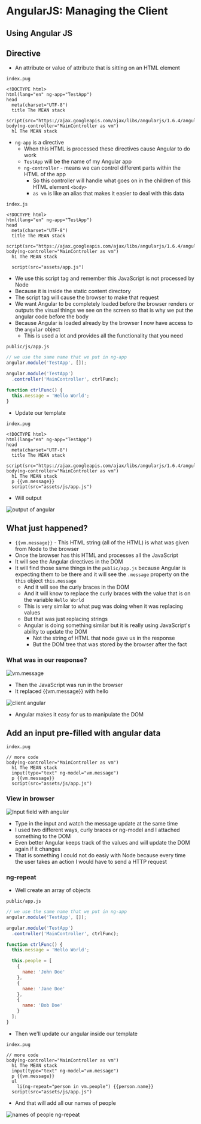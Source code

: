# AngularJS: Managing the Client
## Using Angular JS

## Directive
* An attribute or value of attribute that is sitting on an HTML element

`index.pug`

```
<!DOCTYPE html>
html(lang="en" ng-app="TestApp")
head
  meta(charset="UTF-8")
  title The MEAN stack
  script(src="https://ajax.googleapis.com/ajax/libs/angularjs/1.6.4/angular.js")
body(ng-controller="MainController as vm")
  h1 The MEAN stack
```

* `ng-app` is a directive
    - When this HTML is processed these directives cause Angular to do work
    - `TestApp` will be the name of my Angular app
    - `ng-controller` - means we can control different parts within the HTML of the app
        + So this controller will handle what goes on in the children of this HTML element `<body>`
        + `as vm` is like an alias that makes it easier to deal with this data

`index.js`

```
<!DOCTYPE html>
html(lang="en" ng-app="TestApp")
head
  meta(charset="UTF-8")
  title The MEAN stack
  script(src="https://ajax.googleapis.com/ajax/libs/angularjs/1.6.4/angular.js")
body(ng-controller="MainController as vm")
  h1 The MEAN stack

  script(src="assets/app.js")
```

* We use this script tag and remember this JavaScript is not processed by Node
* Because it is inside the static content directory
* The script tag will cause the browser to make that request
* We want Angular to be completely loaded before the browser renders or outputs the visual things we see on the screen so that is why we put the angular code before the body
* Because Angular is loaded already by the browser I now have access to the `angular` object
    - This is used a lot and provides all the functionality that you need

`public/js/app.js`

```js
// we use the same name that we put in ng-app
angular.module('TestApp', []);

angular.module('TestApp')
  .controller('MainController', ctrlFunc);

function ctrlFunc() {
  this.message = 'Hello World';
}
```

* Update our template

`index.pug`

```
<!DOCTYPE html>
html(lang="en" ng-app="TestApp")
head
  meta(charset="UTF-8")
  title The MEAN stack
  script(src="https://ajax.googleapis.com/ajax/libs/angularjs/1.6.4/angular.js")
body(ng-controller="MainController as vm")
  h1 The MEAN stack
  p {{vm.message}}
  script(src="assets/js/app.js")
```

* Will output

![output of angular](https://i.imgur.com/K6otxjk.png)

## What just happened?
* `{{vm.message}}` - This HTML string (all of the HTML) is what was given from Node to the browser
* Once the browser has this HTML and processes all the JavaScript
* It will see the Angular directives in the DOM
* It will find those same things in the `public/app.js` because Angular is expecting them to be there and it will see the `.message` property on the `this` object `this.message`
    - And it will see the curly braces in the DOM
    - And it will know to replace the curly braces with the value that is on the variable `Hello World`
    - This is very similar to what pug was doing when it was replacing values
    - But that was just replacing strings
    - Angular is doing something similar but it is really using JavaScript's ability to update the DOM
        + Not the string of HTML that node gave us in the response
        + But the DOM tree that was stored by the browser after the fact

### What was in our response?
![vm.message](https://i.imgur.com/s2K3gCc.png)

* Then the JavaScript was run in the browser
* It replaced {{vm.message}} with hello

![client angular](https://i.imgur.com/bk5t0mr.png)

* Angular makes it easy for us to manipulate the DOM

## Add an input pre-filled with angular data
`index.pug`

```
// more code
body(ng-controller="MainController as vm")
  h1 The MEAN stack
  input(type="text" ng-model="vm.message")
  p {{vm.message}}
  script(src="assets/js/app.js")
```

### View in browser
![Input field with angular](https://i.imgur.com/rnxWGg5.png)

* Type in the input and watch the message update at the same time
* I used two different ways, curly braces or ng-model and I attached something to the DOM
* Even better Angular keeps track of the values and will update the DOM again if it changes
* That is something I could not do easiy with Node because every time the user takes an action I would have to send a HTTP request

### ng-repeat
* Well create an array of objects

`public/app.js`

```js
// we use the same name that we put in ng-app
angular.module('TestApp', []);

angular.module('TestApp')
  .controller('MainController', ctrlFunc);

function ctrlFunc() {
  this.message = 'Hello World';

  this.people = [
    {
      name: 'John Doe'
    },
    {
      name: 'Jane Doe'
    },
    {
      name: 'Bob Doe'
    }
  ];
}
```

* Then we'll update our angular inside our template

`index.pug`

```
// more code
body(ng-controller="MainController as vm")
  h1 The MEAN stack
  input(type="text" ng-model="vm.message")
  p {{vm.message}}
  ul
    li(ng-repeat="person in vm.people") {{person.name}}
  script(src="assets/js/app.js")
```

* And that will add all our names of people

![names of people ng-repeat](https://i.imgur.com/HZCcyLz.png)


